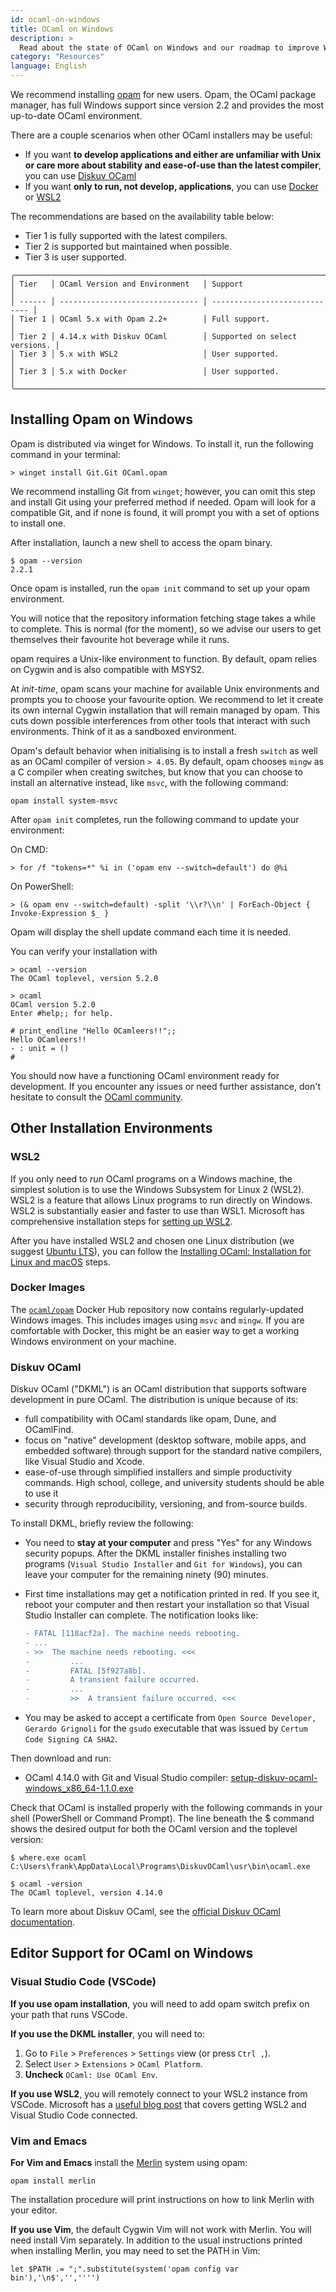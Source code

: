 ```yaml
---
id: ocaml-on-windows
title: OCaml on Windows
description: >
  Read about the state of OCaml on Windows and our roadmap to improve Windows support.
category: "Resources"
language: English
---
```


We recommend installing [opam](https://opam.ocaml.org/) for new users. Opam, the OCaml package manager, has full Windows support since version 2.2 and provides the most up-to-date OCaml environment.

There are a couple scenarios when other OCaml installers may be useful:

* If you want **to develop applications and either are unfamiliar with Unix or care more about stability and ease-of-use than the latest compiler**, you can use [Diskuv OCaml](#diskuv-ocaml)
* If you want **only to run, not develop, applications**, you can use [Docker](#docker-images) or [WSL2](#wsl2)

The recommendations are based on the availability table below:

* Tier 1 is fully supported with the latest compilers.
* Tier 2 is supported but maintained when possible.
* Tier 3 is user supported.

```
╭──────────────────────────────────────────────────────────────────────────╮
│ Tier   │ OCaml Version and Environment   │ Support                       │
│ ------ │ ------------------------------- │ ----------------------------- │
│ Tier 1 │ OCaml 5.x with Opam 2.2+        │ Full support.                 │
│ Tier 2 │ 4.14.x with Diskuv OCaml        │ Supported on select versions. │
│ Tier 3 │ 5.x with WSL2                   │ User supported.               │
│ Tier 3 │ 5.x with Docker                 │ User supported.               │
╰──────────────────────────────────────────────────────────────────────────╯
```

## Installing Opam on Windows

Opam is distributed via winget for Windows. To install it, run the following command in your terminal:

```shell-session
> winget install Git.Git OCaml.opam
```

We recommend installing Git from `winget`; however, you can omit this step and install Git using your preferred method if needed.
Opam will look for a compatible Git, and if none is found, it will prompt you with a set of options to install one.

After installation, launch a new shell to access the opam binary.

```shell-session
$ opam --version
2.2.1
```

Once opam is installed, run the `opam init` command to set up your opam environment.

You will notice that the repository information fetching stage takes a while to
complete. This is normal (for the moment), so we advise our users to get
themselves their favourite hot beverage while it runs.

opam requires a Unix-like environment to function. By default,
opam relies on Cygwin and is also compatible with MSYS2.

At *init-time*, opam scans your machine for available Unix environments and
prompts you to choose your favourite option. We recommend
to let it create its own internal Cygwin installation that will remain managed
by opam. This cuts down possible interferences from other tools
that interact with such environments. Think of it as a
sandboxed environment.

Opam's default behavior when initialising is to install a fresh `switch` as
well as an OCaml compiler of version `> 4.05`. By default, opam chooses `mingw` as
a C compiler when creating switches, but know that you can choose to install an
alternative instead, like `msvc`, with the following command:

```
opam install system-msvc
```

After `opam init` completes, run the following command to update your environment:

On CMD:

```
> for /f "tokens=*" %i in ('opam env --switch=default') do @%i
```

On PowerShell:

```
> (& opam env --switch=default) -split '\\r?\\n' | ForEach-Object { Invoke-Expression $_ }
```

Opam will display the shell update command each time it is needed.

You can verify your installation with

```
> ocaml --version
The OCaml toplevel, version 5.2.0

> ocaml
OCaml version 5.2.0
Enter #help;; for help.

# print_endline "Hello OCamleers!!";;
Hello OCamleers!!
- : unit = ()
#
```

You should now have a functioning OCaml environment ready for development. If you encounter any issues or need further assistance, don't hesitate to consult the [OCaml community](https://ocaml.org/community).

## Other Installation Environments

### WSL2

If you only need to *run* OCaml programs on a Windows machine, the simplest solution is to use the Windows Subsystem for Linux 2 (WSL2). WSL2 is a feature that allows Linux programs to run directly on Windows. WSL2 is substantially easier and faster to use than WSL1. Microsoft has comprehensive installation steps for [setting up WSL2](https://docs.microsoft.com/en-us/windows/wsl/install-win10).

After you have installed WSL2 and chosen one Linux distribution (we suggest [Ubuntu LTS](https://apps.microsoft.com/store/detail/ubuntu/9PDXGNCFSCZV?hl=en-us&gl=US)), you can follow the
[Installing OCaml: Installation for Linux and macOS](/docs/installing-ocaml) steps.

### Docker Images

The [`ocaml/opam`](https://hub.docker.com/r/ocaml/opam) Docker Hub repository
now contains regularly-updated Windows images. This includes images using
`msvc` and `mingw`. If you are comfortable with Docker, this might be an
easier way to get a working Windows environment on your machine.

### Diskuv OCaml

Diskuv OCaml ("DKML") is an OCaml distribution that supports software development in pure OCaml.
The distribution is unique because of its:

* full compatibility with OCaml standards like opam, Dune, and OCamlFind.
* focus on "native" development (desktop software, mobile apps, and embedded software) through support for the standard native compilers,
  like Visual Studio and Xcode.
* ease-of-use through simplified installers and simple productivity commands. High school, college, and university students should be
  able to use it
* security through reproducibility, versioning, and from-source builds.

To install DKML, briefly review the following:

* You need to **stay at your computer** and press "Yes" for any Windows security popups. After the DKML installer finishes installing two programs (`Visual Studio Installer`
  and `Git for Windows`), you can leave your computer for the remaining ninety (90) minutes.

* First time installations may get a notification printed in red. If you see it, reboot your computer and then restart your installation so that Visual Studio Installer can complete. The notification looks like:

  ```diff
  - FATAL [118acf2a]. The machine needs rebooting.
  - ...
  - >>  The machine needs rebooting. <<<
  -         ...
  -         FATAL [5f927a8b].
  -         A transient failure occurred.
  -         ...
  -         >>  A transient failure occurred. <<<
  ```

* You may be asked to accept a certificate from
  `Open Source Developer, Gerardo Grignoli` for the `gsudo` executable
  that was issued by
  `Certum Code Signing CA SHA2`.

Then download and run:

* OCaml 4.14.0 with Git and Visual Studio compiler: [setup-diskuv-ocaml-windows_x86_64-1.1.0.exe](https://github.com/diskuv/dkml-installer-ocaml/releases/download/v1.1.0_r2/setup-diskuv-ocaml-windows_x86_64-1.1.0.exe)

Check that OCaml is installed properly with the following commands in your shell (PowerShell or Command Prompt).
The line beneath the $ command shows the desired output for both the OCaml version and the toplevel version:

```console
$ where.exe ocaml
C:\Users\frank\AppData\Local\Programs\DiskuvOCaml\usr\bin\ocaml.exe

$ ocaml -version
The OCaml toplevel, version 4.14.0
```

To learn more about Diskuv OCaml, see the [official
Diskuv OCaml documentation](https://dkml.gitlab.io/distributions/dkml/#introduction).

## Editor Support for OCaml on Windows

### Visual Studio Code (VSCode)

**If you use opam installation**, you will need to add opam switch prefix on your path that runs VSCode.

**If you use the DKML installer**, you will need to:

1. Go to `File` > `Preferences` > `Settings` view (or press `Ctrl ,`).
2. Select `User` > `Extensions` > `OCaml Platform`.
3. **Uncheck** `OCaml: Use OCaml Env`.

**If you use WSL2**, you will remotely connect to your WSL2 instance from
VSCode. Microsoft has a [useful blog post](https://code.visualstudio.com/blogs/2019/09/03/wsl2)
that covers getting WSL2 and Visual Studio Code connected.

### Vim and Emacs

**For Vim and Emacs** install the [Merlin](https://github.com/ocaml/merlin)
system using opam:

```console
opam install merlin
```

The installation procedure will print instructions on how to link Merlin with
your editor.

**If you use Vim**, the default Cygwin Vim will not work with
Merlin. You will need install Vim separately. In addition to the usual
instructions printed when installing Merlin, you may need to set the PATH in
Vim:

```vim
let $PATH .= ";".substitute(system('opam config var bin'),'\n$','','''')
```

